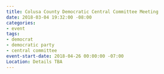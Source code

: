 ```yaml
---
title: Colusa County Democratic Central Committee Meeting
date: 2018-03-04 19:32:00 -08:00
categories:
- event
tags:
- democrat
- democratic party
- central committee
event-start-date: 2018-04-26 00:00:00 -07:00
Location: Details TBA
---
```


